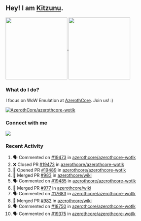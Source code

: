 ## Hey! I am [Kitzunu](https://Github.com/Kitzunu).

<!--
[![Kitzunu's Github stats](https://github-readme-stats.vercel.app/api?username=kitzunu&theme=github_dark&show_icons=true&number_format=long)](https://github.com/Kitzunu)

[![Kitzunu's Language stats](https://github-readme-stats.vercel.app/api/top-langs/?username=Kitzunu&layout=donut&theme=github_dark)](https://github.com/Kitzunu)
-->

<a href="https://github.com/Kitzunu">
  <img height=200 align="center" src="https://github-readme-stats.vercel.app/api?username=kitzunu&theme=github_dark&show_icons=true&number_format=long" />
</a>
<a href="https://github.com/Kitzunu">
  <img height=200 align="center" src="https://github-readme-stats.vercel.app/api/top-langs/?username=Kitzunu&layout=donut&theme=github_dark" />
</a>

### What do I do?

I focus on WoW Emulation at [AzerothCore](https://github.com/AzerothCore). Join us! :)

[![AzerothCore/azerothcore-wotlk](https://github-readme-stats.vercel.app/api/pin/?username=AzerothCore&repo=azerothcore-wotlk&theme=github_dark&show_owner=true)](https://github.com/azerothcore/azerothcore-wotlk)

### Connect with me
[![](https://img.shields.io/badge/AzerothCore%20Discord-Connect%20with%20me!-green)](https://discord.com/invite/gkt4y2x)

### Recent Activity

<!--START_SECTION:activity-->
1. 🗣 Commented on [#19473](https://github.com/azerothcore/azerothcore-wotlk/pull/19473#issuecomment-2254264392) in [azerothcore/azerothcore-wotlk](https://github.com/azerothcore/azerothcore-wotlk)
2. ❌ Closed PR [#19473](https://github.com/azerothcore/azerothcore-wotlk/pull/19473) in [azerothcore/azerothcore-wotlk](https://github.com/azerothcore/azerothcore-wotlk)
3. 💪 Opened PR [#19489](https://github.com/azerothcore/azerothcore-wotlk/pull/19489) in [azerothcore/azerothcore-wotlk](https://github.com/azerothcore/azerothcore-wotlk)
4. 🎉 Merged PR [#983](https://github.com/azerothcore/wiki/pull/983) in [azerothcore/wiki](https://github.com/azerothcore/wiki)
5. 🗣 Commented on [#19485](https://github.com/azerothcore/azerothcore-wotlk/issues/19485#issuecomment-2254247964) in [azerothcore/azerothcore-wotlk](https://github.com/azerothcore/azerothcore-wotlk)
6. 🎉 Merged PR [#977](https://github.com/azerothcore/wiki/pull/977) in [azerothcore/wiki](https://github.com/azerothcore/wiki)
7. 🗣 Commented on [#17683](https://github.com/azerothcore/azerothcore-wotlk/issues/17683#issuecomment-2254244299) in [azerothcore/azerothcore-wotlk](https://github.com/azerothcore/azerothcore-wotlk)
8. 🎉 Merged PR [#982](https://github.com/azerothcore/wiki/pull/982) in [azerothcore/wiki](https://github.com/azerothcore/wiki)
9. 🗣 Commented on [#18750](https://github.com/azerothcore/azerothcore-wotlk/pull/18750#issuecomment-2254240701) in [azerothcore/azerothcore-wotlk](https://github.com/azerothcore/azerothcore-wotlk)
10. 🗣 Commented on [#19375](https://github.com/azerothcore/azerothcore-wotlk/pull/19375#issuecomment-2254115171) in [azerothcore/azerothcore-wotlk](https://github.com/azerothcore/azerothcore-wotlk)
<!--END_SECTION:activity-->
